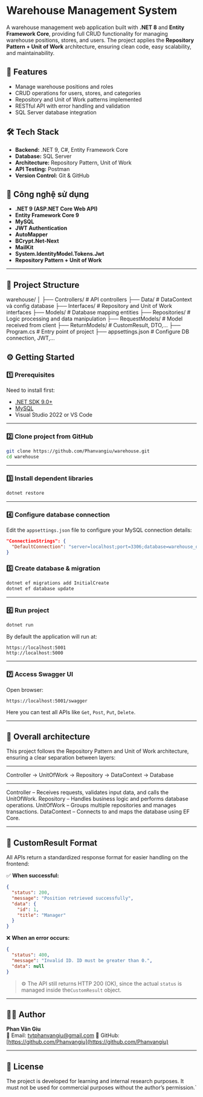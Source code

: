 # Warehouse Management System

A warehouse management web application built with **.NET 8** and **Entity Framework Core**, providing full CRUD functionality for managing warehouse positions, stores, and users.
The project applies the **Repository Pattern + Unit of Work** architecture, ensuring clean code, easy scalability, and maintainability.

## 🚀 Features

- Manage warehouse positions and roles
- CRUD operations for users, stores, and categories
- Repository and Unit of Work patterns implemented
- RESTful API with error handling and validation
- SQL Server database integration

## 🛠️ Tech Stack

- **Backend:** .NET 9, C#, Entity Framework Core
- **Database:** SQL Server
- **Architecture:** Repository Pattern, Unit of Work
- **API Testing:** Postman
- **Version Control:** Git & GitHub

## 🧩 Công nghệ sử dụng

- **.NET 9 (ASP.NET Core Web API)**
- **Entity Framework Core 9**
- **MySQL**
- **JWT Authentication**
- **AutoMapper**
- **BCrypt.Net-Next**
- **MailKit**
- **System.IdentityModel.Tokens.Jwt**
- **Repository Pattern + Unit of Work**

---

## 📁 Project Structure

warehouse/
│
├── Controllers/ # API controllers
├── Data/ # DataContext và config database
├── Interfaces/ # Repository and Unit of Work interfaces
├── Models/ # Database mapping entities
├── Repositories/ # Logic processing and data manipulation
├── RequestModels/ # Model received from client
├── ReturnModels/ # CustomResult, DTO,...
├── Program.cs # Entry point of project
├── appsettings.json # Configure DB connection, JWT,...

## ⚙️ Getting Started

### 1️⃣ Prerequisites

Need to install first:

- [.NET SDK 9.0+](https://dotnet.microsoft.com/en-us/download)
- [MySQL](https://dev.mysql.com/downloads/)
- Visual Studio 2022 or VS Code

---

### 2️⃣ Clone project from GitHub

```bash
git clone https://github.com/Phanvangiu/warehouse.git
cd warehouse
```

---

### 3️⃣ Install dependent libraries

```bash
dotnet restore
```

---

### 4️⃣ Configure database connection

Edit the `appsettings.json` file to configure your MySQL connection details:

```json
"ConnectionStrings": {
  "DefaultConnection": "server=localhost;port=3306;database=warehouse_db;user=root;password=yourpassword;"
}
```

### 5️⃣ Create database & migration

```bash
dotnet ef migrations add InitialCreate
dotnet ef database update
```

---

### 6️⃣ Run project

```bash
dotnet run
```

By default the application will run at:

```
https://localhost:5001
http://localhost:5000
```

---

### 7️⃣ Access Swagger UI

Open browser:

```
https://localhost:5001/swagger
```

Here you can test all APIs like `Get`, `Post`, `Put`, `Delete`.

---

## 🧠 Overall architecture

This project follows the Repository Pattern and Unit of Work architecture, ensuring a clear separation between layers:

---

Controller → UnitOfWork → Repository → DataContext → Database

---

Controller – Receives requests, validates input data, and calls the UnitOfWork.
Repository – Handles business logic and performs database operations.
UnitOfWork – Groups multiple repositories and manages transactions.
DataContext – Connects to and maps the database using EF Core.

---

## 🧱 CustomResult Format

All APIs return a standardized response format for easier handling on the frontend:

✅ **When successful:**

```json
{
  "status": 200,
  "message": "Position retrieved successfully",
  "data": {
    "id": 1,
    "title": "Manager"
  }
}
```

❌ **When an error occurs:**

```json
{
  "status": 400,
  "message": "Invalid ID. ID must be greater than 0.",
  "data": null
}
```

> ⚙️ The API still returns HTTP 200 (OK), since the actual `status` is managed inside the`CustomResult` object.

---

## 👨‍💻 Author

**Phan Văn Giu**  
📧 Email: <tvtphanvangiu@gmail.com>
💼 GitHub: [https://github.com/Phanvangiu](https://github.com/Phanvangiu)

---

## 🏁 License

The project is developed for learning and internal research purposes.
It must not be used for commercial purposes without the author’s permission.`
